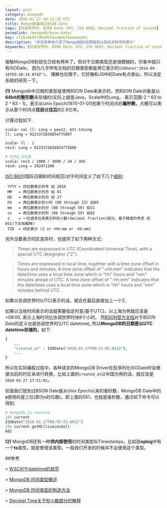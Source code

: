 ```yaml
---
layout: post
category: mongodb
date: 2016-01-27 10:12:25 UTC
title: MongoDB基础之BSON Date
tags: [协调世界时，BSON Date，UTC，ISO 8601，Decimal fraction of second]
permalink: /mongodb/bson-date/
key: cf1bc6b91fd0a95fece8eb7beaeaa341
description: "本文简单地介绍了MongoDB的日期类型以及在文档中的表示"
keywords: [协调世界时，BSON Date，UTC，ISO 8601，Decimal fraction of second]
---
```


接触MongoDB到现在已经有两年了，但对于日期类型还是很模糊的，印象中就只有ISODate， 因为几乎所有文档的日期类型都是用它表示的```ISODate("2014-04-16T03:39:14.874Z")```。 理解也仅限于，它好像和JS中的Date有点类似。所以决定系统的研究一下。

**(1)** Mongodb中日期的类型是使用BSON Date来表示的，而BSON Date对象是以**64bit的整形数**来存储的(实际上就是Java，Scala中的Long， 表示范围-2 ^ 63 to 2 ^ 63 - 1)，表示从Unix Epoch(1970-01-01)到某个时间点的**毫秒数**，大概可以表示从那个时间点**往前**或**往后**的2.9亿年。

计算过程如下:

```bash
scala> val ll: Long = pow(2, 63).toLong
ll: Long = 9223372036854775807

scala> ll - 1
res3: Long = 9223372036854775806

# 约为2.9亿年
scala> res3 / 1000 / 3600 / 24 / 365
res4: Long = 292471208
```

[ISO 8601](https://en.wikipedia.org/wiki/ISO_8601)(国际日期和时间规范)对于时间定义了如下几个[级别](https://www.w3.org/TR/NOTE-datetime):

```
 YYYY = 四位数表示的年 如 2016
 MM   = 两位数表示的月 如 01
 DD   = 两位数表示的日 如 27
 hh   = 两位数表示的小时 (00 through 23) 如09
 mm   = 两位数表示的分 (00 through 59) 如51
 ss   = 两位数表示的秒 (00 through 59) 如02
 s    = 一位或多位来表示秒的小数(decimal fraction)部分，基于精度的考虑 如051(下文有解释)
 TZD  = 时区表示 (Z or +hh:mm or -hh:mm)
```

另外当要表示时区差异时，也提供了如下两种方式:

> Times are expressed in UTC (Coordinated Universal Time), with a special UTC designator ("Z").

> Times are expressed in local time, together with a time zone offset in hours and minutes. A time zone offset of "+hh:mm" indicates that the date/time uses a local time zone which is "hh" hours and "mm" minutes ahead of UTC. A time zone offset of "-hh:mm" indicates that the date/time uses a local time zone which is "hh" hours and "mm" minutes behind UTC.

如果以协调世界时(UTC)表示的话，就会在最后直接加上一个Z;

如果以当地时间表示的话就需要指定时差(基于UTC)，以上海为例就应该是+08:00, 表示上海时间比协调世界时快8个小时。
而[BSON官方文档](http://bsonspec.org/#/specification)对于BSON Date的定义也是协调世界时(UTC datetime), 所以**MongoDB的日期是以UTC datetime存储的**，如下:

```bash
{
    ...
	"created_at" : ISODate("2016-01-27T09:51:02.051Z"),
	...
}
```

所以在实际编程过程中，各种语言的MongoDB Driver在反序列化ISODate时会根据当前的时区来进行转换，比如上面的`created_at`以中国为例的话，就应该是`2016-01-27 17:51:02`。

前面我们提到过BSON Date是从Unix Epoch以来的毫秒数，MongoDB Date中的**s**使用的是三位(即为s的位数)，即上面的051，也就是毫秒数，通过如下命令可以得到:

```bash
# mongodb js console
18> current
ISODate("2016-01-27T09:59:53.602Z")
19> current.getMilliseconds()
602
```

**(2)** MongoDB还有一种**供内部使用**的时间类型叫Timestamps，比如说**oplog**中有一个**ts**属性，就是使用该类型。一般我们开发的时候并不会使用这个类型。


##参考

\> [W3C对于datetime的规范](https://www.w3.org/TR/NOTE-datetime)

\> [MongoDB 时间类型概述](https://docs.mongodb.org/manual/reference/bson-types/#timestamps)

\> [MongoDB 时间类型的构造方法](https://docs.mongodb.org/manual/core/shell-types/)

\> [Decimal Time关于秒小数部分的解释](https://en.wikipedia.org/wiki/Decimal_time#China)
